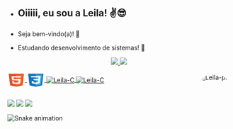 - ## Oiiiii, eu sou a Leila! ✌😎

- Seja bem-vindo(a)! 👀
- Estudando desenvolvimento de sistemas! 👾


<div align="center">
  <a href="https://github.com/LeilaVital">
  <img height="170em" src="https://github-readme-stats.vercel.app/api?username=LeilaVital&show_icons=true&theme=dark&include_all_commits=true&count_private=true"/>
  <img height="170em" src="https://github-readme-stats.vercel.app/api/top-langs/?username=LeilaVital&layout=compact&langs_count=7&theme=dark"/>
</div>
  <div style="display: inline_block"><br>
  <img align="center" alt="Leila-HTML" height="30" width="40" src="https://raw.githubusercontent.com/devicons/devicon/master/icons/html5/html5-original.svg">
  <img align="center" alt="Leila-CSS" height="30" width="40" src="https://raw.githubusercontent.com/devicons/devicon/master/icons/css3/css3-original.svg">
  <img align="center" alt="Leila-C" height="30" width="40" src="https://cdn.jsdelivr.net/gh/devicons/devicon/icons/c/c-original.svg">
  <img align="center" alt="Leila-C" height="30" width="40" src="https://cdn.jsdelivr.net/gh/devicons/devicon/icons/bootstrap/bootstrap-original.svg">      
  <img  align="right" alt="Leila-pic" height="150" style="border-radius:50px;" src="https://i.picasion.com/pic92/23d27f80934936f0a944f234c896564b.gif" alt="https://picasion.com/">
</div>
  
   ##
  
  <div> 
  <a href="https://www.instagram.com/leilabuchmann/" target="_blank"><img src="https://img.shields.io/badge/-Instagram-%23E4405F?style=for-the-badge&logo=instagram&logoColor=white" target="_blank"></a>
  <a href = "mailto:leilabarbosavital@gmail.com"><img src="https://img.shields.io/badge/Gmail-D14836?style=for-the-badge&logo=gmail&logoColor=white" target="_blank"></a>
  <a href="https://www.linkedin.com/in/leila-barbosa-vital-712294210/" target="_blank"><img src="https://img.shields.io/badge/-LinkedIn-%230077B5?style=for-the-badge&logo=linkedin&logoColor=white" target="_blank"></a>
  </div>
  
  
   ![Snake animation](https://github.com/LeilaVital/LeilaVital/blob/output/github-contribution-grid-snake.svg)
 
